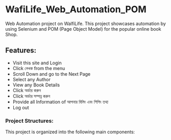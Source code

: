 # WafiLife_Web_Automation_POM
Web Automation project on WalfiLife. This project showcases automation by using Selenium and POM (Page Object Model) for the popular online book Shop.
## Features:
- Visit this site and Login 
- Click  লেখক from the menu
- Scroll Down and go to the Next Page
- Select any Author
- View any Book Details
- Click অর্ডার করুন
- Click অর্ডার সম্পন্ন করুন
- Provide all Information of  আপনার বিলিং এবং শিপিং তথ্য
- Log out

### Project Structures:
This project is organized into the following main components:
